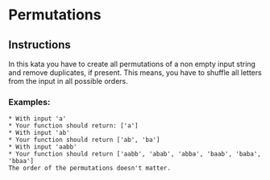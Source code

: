# Permutations
## Instructions
In this kata you have to create all permutations of a non empty input string and remove duplicates, if present. This means, you have to shuffle all letters from the input in all possible orders.

### Examples:
```
* With input 'a'
* Your function should return: ['a']
* With input 'ab'
* Your function should return ['ab', 'ba']
* With input 'aabb'
* Your function should return ['aabb', 'abab', 'abba', 'baab', 'baba', 'bbaa']
The order of the permutations doesn't matter.
```
